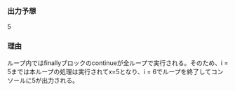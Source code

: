 ### 出力予想
5
### 理由
ループ内ではfinallyブロックのcontinueが全ループで実行される。そのため、i = 5までは本ループの処理は実行されてx=5となり、i = 6でループを終了してコンソールに5が出力される。